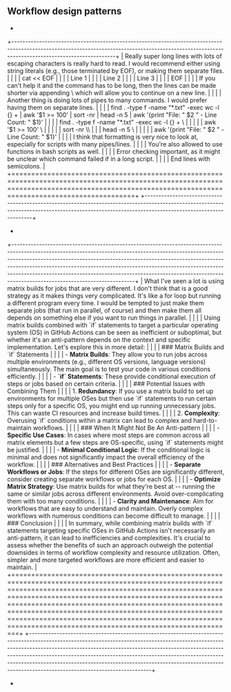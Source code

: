 ﻿## Workflow design patterns

-

+-------------------------------------------------------------------------------------------------------------------------------------------------------------------------------------------------+
| Really super long lines with lots of escaping characters is really hard to read. I would recommend either using string literals (e.g., those terminated by EOF), or making them separate files. |
| |
| cat \<\< EOF |
| |
| Line 1 |
| |
| Line 2 |
| |
| Line 3 |
| |
| EOF |
| |
| If you can't help it and the command has to be long, then the lines can be made shorter via appending \\ which will allow you to continue on a new line. |
| |
| Another thing is doing lots of pipes to many commands. I would prefer having them on separate lines. |
| |
| find . -type f -name \"\*.txt\" -exec wc -l {} + \| awk \'\$1 \>= 100\' \| sort -nr \| head -n 5 \| awk \'{print \"File: \" \$2 \" - Line Count: \" \$1}\' |
| |
| find . -type f -name \"\*.txt\" -exec wc -l {} + \\ |
| |
| \| awk \'\$1 \>= 100\' \\ |
| |
| \| sort -nr \\\ |
| \| head -n 5 \\ |
| |
| \| awk \'{print \"File: \" \$2 \" - Line Count: \" \$1}\' |
| |
| I think that formatting is very nice to look at, especially for scripts with many pipes/lines. |
| |
| You're also allowed to use functions in bash scripts as well. |
| |
| Error checking important, as it might be unclear which command failed if in a long script. |
| |
| End lines with semicolons. |
+=================================================================================================================================================================================================+
+-------------------------------------------------------------------------------------------------------------------------------------------------------------------------------------------------+

-

+--------------------------------------------------------------------------------------------------------------------------------------------------------------------------------------------------------------------------------------------------------------------------------------------------------------------------------------------------------------------------------------------------------------------------------------------------+
| What I've seen a lot is using matrix builds for jobs that are very different. I don't think that is a good strategy as it makes things very complicated. It's like a for loop but running a different program every time. I would be tempted to just make them separate jobs (that run in parallel, of course) and then make them all depends on something else if you want to run things in parallel. |
| |
| Using matrix builds combined with \`if\` statements to target a particular operating system (OS) in GitHub Actions can be seen as inefficient or suboptimal, but whether it\'s an anti-pattern depends on the context and specific implementation. Let\'s explore this in more detail: |
| |
| \### Matrix Builds and \`if\` Statements |
| |
| \- **Matrix Builds**: They allow you to run jobs across multiple environments (e.g., different OS versions, language versions) simultaneously. The main goal is to test your code in various conditions efficiently. |
| |
| \- **\`if\` Statements**: These provide conditional execution of steps or jobs based on certain criteria. |
| |
| \### Potential Issues with Combining Them |
| |
| 1\. **Redundancy**: If you use a matrix build to set up environments for multiple OSes but then use \`if\` statements to run certain steps only for a specific OS, you might end up running unnecessary jobs. This can waste CI resources and increase build times. |
| |
| 2\. **Complexity**: Overusing \`if\` conditions within a matrix can lead to complex and hard-to-maintain workflows. |
| |
| \### When It Might Not Be An Anti-pattern |
| |
| \- **Specific Use Cases**: In cases where most steps are common across all matrix elements but a few steps are OS-specific, using \`if\` statements might be justified. |
| |
| \- **Minimal Conditional Logic**: If the conditional logic is minimal and does not significantly impact the overall efficiency of the workflow. |
| |
| \### Alternatives and Best Practices |
| |
| \- **Separate Workflows or Jobs**: If the steps for different OSes are significantly different, consider creating separate workflows or jobs for each OS. |
| |
| \- **Optimize Matrix Strategy**: Use matrix builds for what they\'re best at -- running the same or similar jobs across different environments. Avoid over-complicating them with too many conditions. |
| |
| \- **Clarity and Maintenance**: Aim for workflows that are easy to understand and maintain. Overly complex workflows with numerous conditions can become difficult to manage. |
| |
| \### Conclusion |
| |
| In summary, while combining matrix builds with \`if\` statements targeting specific OSes in GitHub Actions isn\'t necessarily an anti-pattern, it can lead to inefficiencies and complexities. It\'s crucial to assess whether the benefits of such an approach outweigh the potential downsides in terms of workflow complexity and resource utilization. Often, simpler and more targeted workflows are more efficient and easier to maintain. |
+==================================================================================================================================================================================================================================================================================================================================================================================================================================================+
+--------------------------------------------------------------------------------------------------------------------------------------------------------------------------------------------------------------------------------------------------------------------------------------------------------------------------------------------------------------------------------------------------------------------------------------------------+

-

